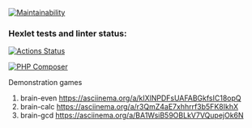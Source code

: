 [![Maintainability](https://api.codeclimate.com/v1/badges/a99a88d28ad37a79dbf6/maintainability)](https://codeclimate.com/github/anton21m/php-project-lvl1/maintainability)

### Hexlet tests and linter status:
[![Actions Status](https://github.com/anton21m/php-project-lvl1/workflows/hexlet-check/badge.svg)](https://github.com/anton21m/php-project-lvl1/actions)


[![PHP Composer](https://github.com/anton21m/php-project-lvl1/actions/workflows/php.yml/badge.svg)](https://github.com/anton21m/php-project-lvl1/actions/workflows/php.yml)

Demonstration games
1. brain-even https://asciinema.org/a/kIXlNPDFsUAFABGkfsIC18opQ
2. brain-calc https://asciinema.org/a/r3QmZ4aE7xhhrrf3b5FK8IkhX
3. brain-gcd https://asciinema.org/a/BA1WsiB59OBLkV7VQupejOk6N